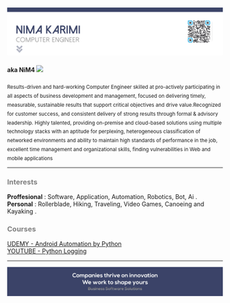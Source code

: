 
![Header](assets/head.png)
#### aka **NiM4**   <img src="https://media.giphy.com/media/hvRJCLFzcasrR4ia7z/giphy.gif" width="15px"> 



<sub>Results-driven and hard-working Computer Engineer skilled at pro-actively participating in all aspects of business development and management, focused on delivering timely, measurable, sustainable results that support critical objectives and drive value.Recognized for customer success, and consistent delivery of strong results through formal & advisory leadership. Highly talented, providing on-premise and cloud-based solutions using multiple technology stacks with an aptitude for perplexing, heterogeneous classification of networked environments and ability to maintain high standards of performance in the job, excellent time management and organizational skills, finding vulnerabilities in Web and mobile applications</sup>
<hr>
<h3 style="color:grey;"> Interests </h3>

**Proffesional** :   Software, Application, Automation, Robotics, Bot, Ai .<br>
**Personal** : Rollerblade, Hiking, Traveling, Video Games, Canoeing and Kayaking .



<h3 style="color:grey;"> Courses </h3>

 [UDEMY - Android Automation by Python ](https://www.udemy.com/course/android-automation-by-python-easy-dive-in/?referralCode=0619833B02BFB78C51E8) <br>
 [YOUTUBE - Python Logging ](https://www.youtube.com/watch?v=ujbyIqctZq0&t=402s&ab_channel=NiM4-TechnologyGEEK)

____
 ![Header](assets/head.jpg)